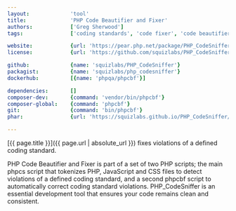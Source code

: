 ```yaml
---
layout:             'tool'
title:              'PHP Code Beautifier and Fixer'
authors:            ['Greg Sherwood'] 
tags:               ['coding standards', 'code fixer', 'code beautifier', 'cli'] 

website:            {url: 'https://pear.php.net/package/PHP_CodeSniffer'}
license:            {url: 'https://github.com/squizlabs/PHP_CodeSniffer/blob/master/licence.txt', label: 'BSD 3-clause "New" or "Revised" License'}

github:             {name: 'squizlabs/PHP_CodeSniffer'}
packagist:          {name: 'squizlabs/php_codesniffer'}               
dockerhub:          [{name: 'phpqa/phpcbf'}]     

dependencies:       []
composer-dev:       {command: 'vendor/bin/phpcbf'}
composer-global:    {command: 'phpcbf'}
git:                {command: 'bin/phpcbf'}
phar:               {url: 'https://squizlabs.github.io/PHP_CodeSniffer/phpcbf.phar'}

---
```


[{{ page.title }}]({{ page.url | absolute_url }}) fixes violations of a defined coding standard.

<!--more-->

PHP Code Beautifier and Fixer is part of a set of two PHP scripts; the main phpcs script that tokenizes PHP, JavaScript and CSS files
to detect violations of a defined coding standard, and a second phpcbf script to automatically correct coding standard violations.
PHP_CodeSniffer is an essential development tool that ensures your code remains clean and consistent.

